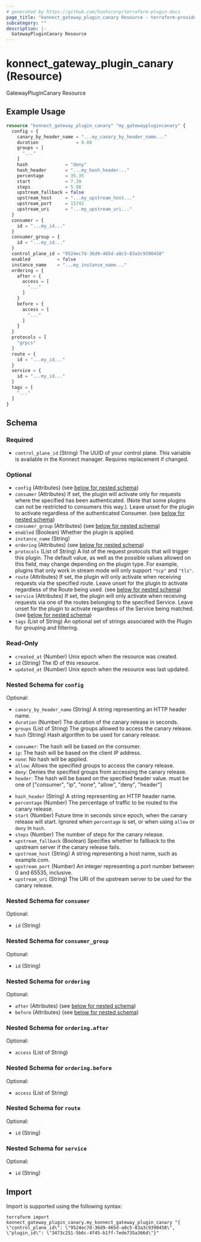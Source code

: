 ```yaml
---
# generated by https://github.com/hashicorp/terraform-plugin-docs
page_title: "konnect_gateway_plugin_canary Resource - terraform-provider-konnect"
subcategory: ""
description: |-
  GatewayPluginCanary Resource
---
```


# konnect_gateway_plugin_canary (Resource)

GatewayPluginCanary Resource

## Example Usage

```terraform
resource "konnect_gateway_plugin_canary" "my_gatewayplugincanary" {
  config = {
    canary_by_header_name = "...my_canary_by_header_name..."
    duration              = 0.88
    groups = [
      "..."
    ]
    hash              = "deny"
    hash_header       = "...my_hash_header..."
    percentage        = 35.35
    start             = 7.39
    steps             = 5.98
    upstream_fallback = false
    upstream_host     = "...my_upstream_host..."
    upstream_port     = 15742
    upstream_uri      = "...my_upstream_uri..."
  }
  consumer = {
    id = "...my_id..."
  }
  consumer_group = {
    id = "...my_id..."
  }
  control_plane_id = "9524ec7d-36d9-465d-a8c5-83a3c9390458"
  enabled          = false
  instance_name    = "...my_instance_name..."
  ordering = {
    after = {
      access = [
        "..."
      ]
    }
    before = {
      access = [
        "..."
      ]
    }
  }
  protocols = [
    "grpcs"
  ]
  route = {
    id = "...my_id..."
  }
  service = {
    id = "...my_id..."
  }
  tags = [
    "..."
  ]
}
```

<!-- schema generated by tfplugindocs -->
## Schema

### Required

- `control_plane_id` (String) The UUID of your control plane. This variable is available in the Konnect manager. Requires replacement if changed.

### Optional

- `config` (Attributes) (see [below for nested schema](#nestedatt--config))
- `consumer` (Attributes) If set, the plugin will activate only for requests where the specified has been authenticated. (Note that some plugins can not be restricted to consumers this way.). Leave unset for the plugin to activate regardless of the authenticated Consumer. (see [below for nested schema](#nestedatt--consumer))
- `consumer_group` (Attributes) (see [below for nested schema](#nestedatt--consumer_group))
- `enabled` (Boolean) Whether the plugin is applied.
- `instance_name` (String)
- `ordering` (Attributes) (see [below for nested schema](#nestedatt--ordering))
- `protocols` (List of String) A list of the request protocols that will trigger this plugin. The default value, as well as the possible values allowed on this field, may change depending on the plugin type. For example, plugins that only work in stream mode will only support `"tcp"` and `"tls"`.
- `route` (Attributes) If set, the plugin will only activate when receiving requests via the specified route. Leave unset for the plugin to activate regardless of the Route being used. (see [below for nested schema](#nestedatt--route))
- `service` (Attributes) If set, the plugin will only activate when receiving requests via one of the routes belonging to the specified Service. Leave unset for the plugin to activate regardless of the Service being matched. (see [below for nested schema](#nestedatt--service))
- `tags` (List of String) An optional set of strings associated with the Plugin for grouping and filtering.

### Read-Only

- `created_at` (Number) Unix epoch when the resource was created.
- `id` (String) The ID of this resource.
- `updated_at` (Number) Unix epoch when the resource was last updated.

<a id="nestedatt--config"></a>
### Nested Schema for `config`

Optional:

- `canary_by_header_name` (String) A string representing an HTTP header name.
- `duration` (Number) The duration of the canary release in seconds.
- `groups` (List of String) The groups allowed to access the canary release.
- `hash` (String) Hash algorithm to be used for canary release.

* `consumer`: The hash will be based on the consumer.
* `ip`: The hash will be based on the client IP address.
* `none`: No hash will be applied.
* `allow`: Allows the specified groups to access the canary release.
* `deny`: Denies the specified groups from accessing the canary release.
* `header`: The hash will be based on the specified header value.
must be one of ["consumer", "ip", "none", "allow", "deny", "header"]
- `hash_header` (String) A string representing an HTTP header name.
- `percentage` (Number) The percentage of traffic to be routed to the canary release.
- `start` (Number) Future time in seconds since epoch, when the canary release will start. Ignored when `percentage` is set, or when using `allow` or `deny` in `hash`.
- `steps` (Number) The number of steps for the canary release.
- `upstream_fallback` (Boolean) Specifies whether to fallback to the upstream server if the canary release fails.
- `upstream_host` (String) A string representing a host name, such as example.com.
- `upstream_port` (Number) An integer representing a port number between 0 and 65535, inclusive.
- `upstream_uri` (String) The URI of the upstream server to be used for the canary release.


<a id="nestedatt--consumer"></a>
### Nested Schema for `consumer`

Optional:

- `id` (String)


<a id="nestedatt--consumer_group"></a>
### Nested Schema for `consumer_group`

Optional:

- `id` (String)


<a id="nestedatt--ordering"></a>
### Nested Schema for `ordering`

Optional:

- `after` (Attributes) (see [below for nested schema](#nestedatt--ordering--after))
- `before` (Attributes) (see [below for nested schema](#nestedatt--ordering--before))

<a id="nestedatt--ordering--after"></a>
### Nested Schema for `ordering.after`

Optional:

- `access` (List of String)


<a id="nestedatt--ordering--before"></a>
### Nested Schema for `ordering.before`

Optional:

- `access` (List of String)



<a id="nestedatt--route"></a>
### Nested Schema for `route`

Optional:

- `id` (String)


<a id="nestedatt--service"></a>
### Nested Schema for `service`

Optional:

- `id` (String)

## Import

Import is supported using the following syntax:

```shell
terraform import konnect_gateway_plugin_canary.my_konnect_gateway_plugin_canary "{ \"control_plane_id\": \"9524ec7d-36d9-465d-a8c5-83a3c9390458\",  \"plugin_id\": \"3473c251-5b6c-4f45-b1ff-7ede735a366d\"}"
```

